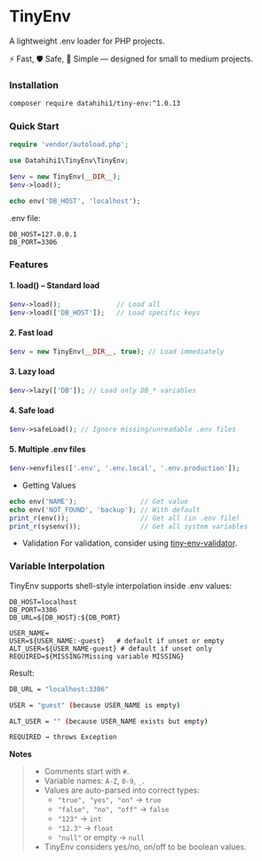 # TinyEnv

A lightweight .env loader for PHP projects.

⚡ Fast, 🛡️ Safe, 🎯 Simple — designed for small to medium projects.

### Installation
```bash
composer require datahihi1/tiny-env:^1.0.13
```

### Quick Start
```php
require 'vendor/autoload.php';

use Datahihi1\TinyEnv\TinyEnv;

$env = new TinyEnv(__DIR__);
$env->load();

echo env('DB_HOST', 'localhost');
```

.env file:

```env
DB_HOST=127.0.0.1
DB_PORT=3306
```

### Features
#### 1. load() – Standard load
```php
$env->load();              // Load all
$env->load(['DB_HOST']);   // Load specific keys
```

#### 2. Fast load
```php
$env = new TinyEnv(__DIR__, true); // Load immediately
```

#### 3. Lazy load
```php
$env->lazy(['DB']); // Load only DB_* variables
```

#### 4. Safe load
```php
$env->safeLoad(); // Ignore missing/unreadable .env files
```

#### 5. Multiple .env files
```php
$env->envfiles(['.env', '.env.local', '.env.production']);
```

- Getting Values
```php
echo env('NAME');                // Get value
echo env('NOT_FOUND', 'backup'); // With default
print_r(env());                  // Get all (in .env file)
print_r(sysenv());               // Get all system variables
```

- Validation
For validation, consider using [tiny-env-validator](https://github.com/datahihi1/tiny-env-validator.git).

### Variable Interpolation

TinyEnv supports shell-style interpolation inside .env values:

```env
DB_HOST=localhost
DB_PORT=3306
DB_URL=${DB_HOST}:${DB_PORT}

USER_NAME=
USER=${USER_NAME:-guest}   # default if unset or empty
ALT_USER=${USER_NAME-guest} # default if unset only
REQUIRED=${MISSING?Missing variable MISSING}
```

Result:
```bash
DB_URL = "localhost:3306"

USER = "guest" (because USER_NAME is empty)

ALT_USER = "" (because USER_NAME exists but empty)

REQUIRED → throws Exception
```

**Notes**
>
> - Comments start with `#`.
> - Variable names: `A-Z`, `0-9`, `_`.
> - Values are auto-parsed into correct types:
>   - `"true", "yes", "on"` → `true`
>   - `"false", "no", "off"` → `false`
>   - `"123"` → `int`
>   - `"12.3"` → `float`
>   - `"null"` or empty → `null`
> - TinyEnv considers yes/no, on/off to be boolean values.